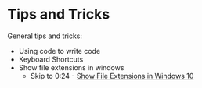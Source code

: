 # Tips and Tricks

General tips and tricks:
* Using code to write code
* Keyboard Shortcuts
* Show file extensions in windows
    *   Skip to 0:24 - [Show File Extensions in Windows 10](https://www.youtube.com/watch?v=PoTah9YBG2Y)